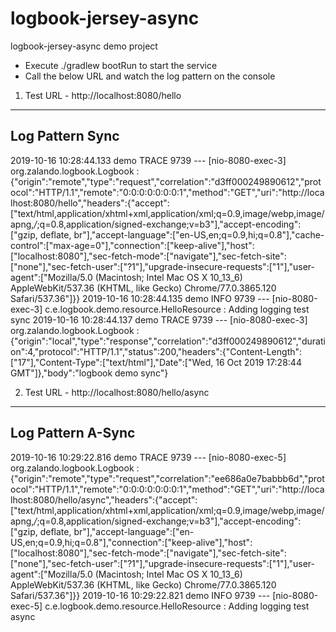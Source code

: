 # logbook-jersey-async
logbook-jersey-async demo project

* Execute ./gradlew bootRun to start the service
* Call the below URL and watch the log pattern on the console



1) Test URL - http://localhost:8080/hello
------------------------------------------------

Log Pattern Sync
----------------
2019-10-16 10:28:44.133 demo TRACE 9739 --- [nio-8080-exec-3] org.zalando.logbook.Logbook              : {"origin":"remote","type":"request","correlation":"d3ff000249890612","protocol":"HTTP/1.1","remote":"0:0:0:0:0:0:0:1","method":"GET","uri":"http://localhost:8080/hello","headers":{"accept":["text/html,application/xhtml+xml,application/xml;q=0.9,image/webp,image/apng,*/*;q=0.8,application/signed-exchange;v=b3"],"accept-encoding":["gzip, deflate, br"],"accept-language":["en-US,en;q=0.9,hi;q=0.8"],"cache-control":["max-age=0"],"connection":["keep-alive"],"host":["localhost:8080"],"sec-fetch-mode":["navigate"],"sec-fetch-site":["none"],"sec-fetch-user":["?1"],"upgrade-insecure-requests":["1"],"user-agent":["Mozilla/5.0 (Macintosh; Intel Mac OS X 10_13_6) AppleWebKit/537.36 (KHTML, like Gecko) Chrome/77.0.3865.120 Safari/537.36"]}}
2019-10-16 10:28:44.135 demo  INFO 9739 --- [nio-8080-exec-3] c.e.logbook.demo.resource.HelloResource  : Adding logging test sync
2019-10-16 10:28:44.137 demo TRACE 9739 --- [nio-8080-exec-3] org.zalando.logbook.Logbook              : {"origin":"local","type":"response","correlation":"d3ff000249890612","duration":4,"protocol":"HTTP/1.1","status":200,"headers":{"Content-Length":["17"],"Content-Type":["text/html"],"Date":["Wed, 16 Oct 2019 17:28:44 GMT"]},"body":"logbook demo sync"}


2) Test URL - http://localhost:8080/hello/async
------------------------------------------------

Log Pattern A-Sync
----------------
2019-10-16 10:29:22.816 demo TRACE 9739 --- [nio-8080-exec-5] org.zalando.logbook.Logbook              : {"origin":"remote","type":"request","correlation":"ee686a0e7babbb6d","protocol":"HTTP/1.1","remote":"0:0:0:0:0:0:0:1","method":"GET","uri":"http://localhost:8080/hello/async","headers":{"accept":["text/html,application/xhtml+xml,application/xml;q=0.9,image/webp,image/apng,*/*;q=0.8,application/signed-exchange;v=b3"],"accept-encoding":["gzip, deflate, br"],"accept-language":["en-US,en;q=0.9,hi;q=0.8"],"connection":["keep-alive"],"host":["localhost:8080"],"sec-fetch-mode":["navigate"],"sec-fetch-site":["none"],"sec-fetch-user":["?1"],"upgrade-insecure-requests":["1"],"user-agent":["Mozilla/5.0 (Macintosh; Intel Mac OS X 10_13_6) AppleWebKit/537.36 (KHTML, like Gecko) Chrome/77.0.3865.120 Safari/537.36"]}}
2019-10-16 10:29:22.821 demo  INFO 9739 --- [nio-8080-exec-5] c.e.logbook.demo.resource.HelloResource  : Adding logging test async
